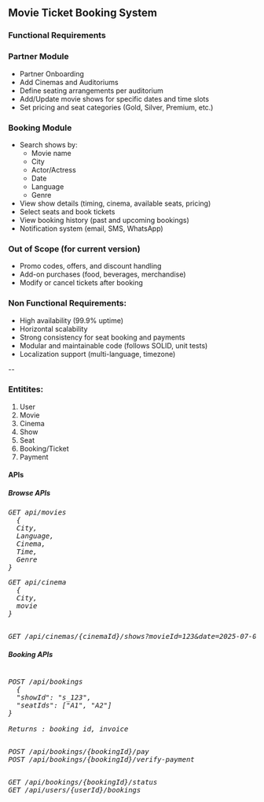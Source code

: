 ## Movie Ticket Booking System

### Functional Requirements


###  Partner Module
- Partner Onboarding  
- Add Cinemas and Auditoriums  
- Define seating arrangements per auditorium  
- Add/Update movie shows for specific dates and time slots  
- Set pricing and seat categories (Gold, Silver, Premium, etc.)


###  Booking Module
- Search shows by:
  - Movie name
  - City
  - Actor/Actress
  - Date
  - Language
  - Genre
- View show details (timing, cinema, available seats, pricing)
- Select seats and book tickets
- View booking history (past and upcoming bookings)
- Notification system (email, SMS, WhatsApp)


###  Out of Scope (for current version)
- Promo codes, offers, and discount handling  
- Add-on purchases (food, beverages, merchandise)  
- Modify or cancel tickets after booking


### Non Functional Requirements:
- High availability (99.9% uptime)
- Horizontal scalability
- Strong consistency for seat booking and payments
- Modular and maintainable code (follows SOLID, unit tests)
- Localization support (multi-language, timezone)

--
### Entitites: 
1. User
2. Movie
3. Cinema
4. Show
5. Seat
6. Booking/Ticket
7. Payment

#### APIs

##### Browse APIs

<pre><em>GET api/movies
  {
  City,
  Language,
  Cinema,
  Time,
  Genre
}</em></pre>


<pre><em>GET api/cinema
  {
  City,
  movie
}</em></pre>

<pre><em>
GET /api/cinemas/{cinemaId}/shows?movieId=123&date=2025-07-08
</em></pre>

##### Booking APIs

<pre><em>
POST /api/bookings
  {
  "showId": "s_123",
  "seatIds": ["A1", "A2"]
}

Returns : booking_id, invoice
</em></pre>

<pre><em>
POST /api/bookings/{bookingId}/pay
POST /api/bookings/{bookingId}/verify-payment
</em></pre>

<pre><em>
GET /api/bookings/{bookingId}/status
GET /api/users/{userId}/bookings
</em></pre>






